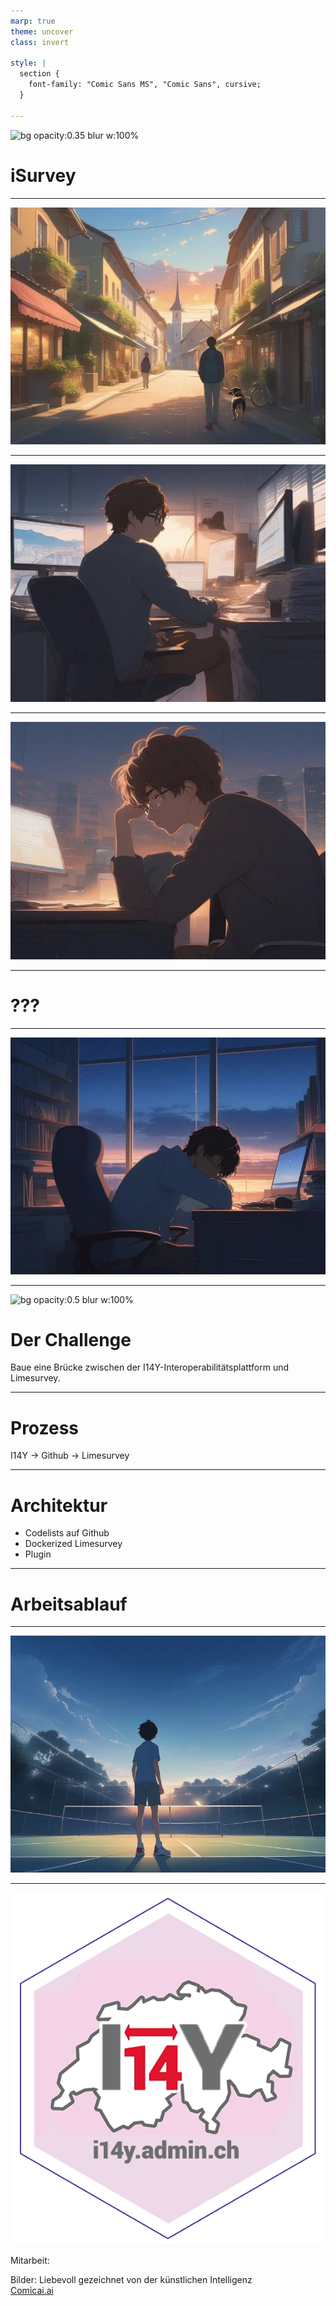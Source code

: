 ```yaml
---
marp: true
theme: uncover
class: invert

style: |
  section {
    font-family: "Comic Sans MS", "Comic Sans", cursive;
  }

---
```


![bg opacity:0.35 blur w:100%](img/5_brücke.jpg)
# iSurvey <!-- fit -->

---

![bg w:100%](img/0_stadt.jpg)

<!-- Gestern habe ich euch Martin vorgestellt. Er arbeitet als Datenverantwortlicher im Amtshaus. -->

---

![bg w:100%](img/1_happy.jpg)

<!-- Seine Chefin hat ihn gebeten, eine Datensammlung zu aktualisieren. Mit einer Online-Umfrage. Dazu nutzt Martin die weit verbreitete Umfrage-Software Limesurvey. Denn damit lassen sich auch komplizierte Umfragen machen. Und: Er darf sie kostenlos benutzen. Soweit, so gut. -->

---

![bg w:100%](img/2_verzweifelt.jpg)

<!-- Doch nun realisiert Martin: Er muss die möglichen Ausprägungen jeder Variable manuell erfassen. Martin ist ein Datennerd wie aus dem Comic-Buch. Abtippen und Copy-Paste ist im ein Graus. -->

---

# ??? <!-- fit -->

<!-- Wie geht die Geschichte des fiktiven Beamten Martin weiter? -->

---

![bg w:100%](img/3_schlaf.jpg)

<!-- Muss er die dröge Arbeit wirklich machen, bis er am frühen Morgen vor Erschöpfung einnickt? -->

---

![bg opacity:0.5 blur w:100%](img/5_brücke.jpg)

# Der Challenge 

Baue eine Brücke zwischen der I14Y-Interoperabilitätsplattform und Limesurvey. 

---

# Prozess

I14Y -> Github -> Limesurvey

---

# Architektur

- Codelists auf Github
- Dockerized Limesurvey
- Plugin

---

# Arbeitsablauf

--- 


![bg w:100%](img/4_sportlich.jpg)

<!-- Oder helft ihr ihm, so dass er es noch am späten Nachmittag auf den Tennisplatz schafft? -->

---

![bg right w:85%](img/logo_i14y.png)

Mitarbeit: 

Bilder: Liebevoll gezeichnet von der künstlichen Intelligenz <br/>[Comicai.ai](https://comicai.ai)